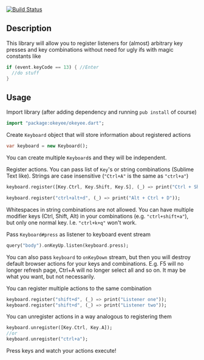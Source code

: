 [![Build Status](https://drone.io/github.com/daydev/okeyee/status.png)](https://drone.io/github.com/daydev/okeyee/latest)

## Description

This library will allow you to register listeners for (almost) arbitrary key presses and key combinations without need for ugly ifs with magic constants like 
```dart
if (event.keyCode == 13) { //Enter
  //do stuff
}
```

## Usage

Import library (after adding dependency and running `pub install` of course)

```dart
import "package:okeyee/okeyee.dart";
```

Create `Keyboard` object that will store information about registered actions

```dart
var keyboard = new Keyboard();
```
You can create multiple `Keyboard`s and they will be independent.


Register actions. You can pass list of `Key`'s or string combinations (Sublime Text like).
Strings are case insensitive (`"Ctrl+A"` is the same as `"ctrl+a"`)

```dart
keyboard.register([Key.Ctrl, Key.Shift, Key.S], (_) => print("Ctrl + Shift + S"));

keyboard.register("ctrl+alt+d", (_) => print("Alt + Ctrl + D"));
```

Whitespaces in string combinations are not allowed.
You can have multiple modifier keys (Ctrl, Shift, Alt) in your combinations (e.g. `"ctrl+shift+a"`), but only one normal key.
I.e. `"ctrl+k+q"` won't work.

Pass `Keyboard#press` as listener to keyboard event stream

```dart
query("body").onKeyUp.listen(keyboard.press);
```

You can also pass `keyboard` to `onKeyDown` stream, but then you will destroy default browser actions for your keys and combinations.
E.g. F5 will no longer refresh page, Ctrl+A will no longer select all and so on. It may be what you want, but not necessarily. 

You can register multiple actions to the same combination

```dart
keyboard.register("shift+d", (_) => print("Listener one"));
keyboard.register("shift+d", (_) => print("Listener two"));
```

You can unregister actions in a way analogous to registering them

```dart
keyboard.unregister([Key.Ctrl, Key.A]);
//or
keyboard.unregister("ctrl+a");
```
Press keys and watch your actions execute!

